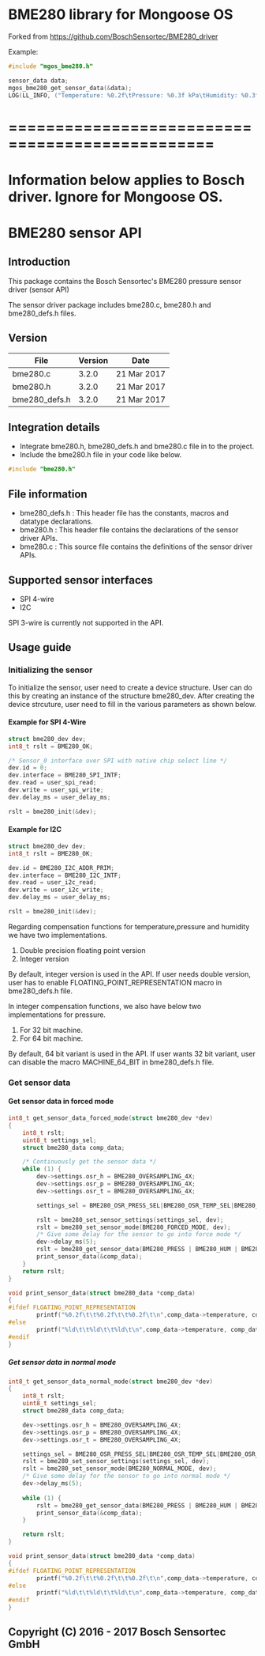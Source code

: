 # BME280 library for Mongoose OS

Forked from https://github.com/BoschSensortec/BME280_driver

Example:

``` c
#include "mgos_bme280.h"
```

``` c
sensor_data data;
mgos_bme280_get_sensor_data(&data);
LOG(LL_INFO, ("Temperature: %0.2f\tPressure: %0.3f kPa\tHumidity: %0.3f %%\n", data.temperature, data.pressure, data.humidity));
```

# ================================================

# Information below applies to Bosch driver. Ignore for Mongoose OS.

# BME280 sensor API
## Introduction
This package contains the Bosch Sensortec's BME280 pressure sensor driver (sensor API)

The sensor driver package includes bme280.c, bme280.h and bme280_defs.h files.

## Version
File | Version | Date
-----|---------|-----
bme280.c |  3.2.0     | 21 Mar 2017
bme280.h |  3.2.0     | 21 Mar 2017
bme280_defs.h |  3.2.0     | 21 Mar 2017

## Integration details
* Integrate bme280.h, bme280_defs.h and bme280.c file in to the project.
* Include the bme280.h file in your code like below.
``` c
#include "bme280.h"
```

## File information
* bme280_defs.h : This header file has the constants, macros and datatype declarations.
* bme280.h : This header file contains the declarations of the sensor driver APIs.
* bme280.c : This source file contains the definitions of the sensor driver APIs.

## Supported sensor interfaces
* SPI 4-wire
* I2C

SPI 3-wire is currently not supported in the API.
## Usage guide
### Initializing the sensor
To initialize the sensor, user need to create a device structure. User can do this by 
creating an instance of the structure bme280_dev. After creating the device strcuture, user 
need to fill in the various parameters as shown below.

#### Example for SPI 4-Wire
``` c
struct bme280_dev dev;
int8_t rslt = BME280_OK;

/* Sensor_0 interface over SPI with native chip select line */
dev.id = 0;
dev.interface = BME280_SPI_INTF;
dev.read = user_spi_read;
dev.write = user_spi_write;
dev.delay_ms = user_delay_ms;

rslt = bme280_init(&dev);
```
#### Example for I2C
``` c
struct bme280_dev dev;
int8_t rslt = BME280_OK;

dev.id = BME280_I2C_ADDR_PRIM;
dev.interface = BME280_I2C_INTF;
dev.read = user_i2c_read;
dev.write = user_i2c_write;
dev.delay_ms = user_delay_ms;

rslt = bme280_init(&dev);
```
Regarding compensation functions for temperature,pressure and humidity we have two implementations.
1) Double precision floating point version
2) Integer version

By default, integer version is used in the API. If user needs double version, user has to
enable FLOATING_POINT_REPRESENTATION macro in bme280_defs.h file.

In integer compensation functions, we also have below two implementations for pressure.
1) For 32 bit machine.
2) For 64 bit machine.

By default, 64 bit variant is used in the API. If user wants 32 bit variant, user can disable the
macro MACHINE_64_BIT in bme280_defs.h file.

### Get sensor data
#### Get sensor data in forced mode

``` c
int8_t get_sensor_data_forced_mode(struct bme280_dev *dev)
{
	int8_t rslt;
	uint8_t settings_sel;
	struct bme280_data comp_data;

	/* Continuously get the sensor data */
	while (1) {
		dev->settings.osr_h = BME280_OVERSAMPLING_4X;
		dev->settings.osr_p = BME280_OVERSAMPLING_4X;
		dev->settings.osr_t = BME280_OVERSAMPLING_4X;

		settings_sel = BME280_OSR_PRESS_SEL|BME280_OSR_TEMP_SEL|BME280_OSR_HUM_SEL;

		rslt = bme280_set_sensor_settings(settings_sel, dev);
		rslt = bme280_set_sensor_mode(BME280_FORCED_MODE, dev);
		/* Give some delay for the sensor to go into force mode */
		dev->delay_ms(5);
		rslt = bme280_get_sensor_data(BME280_PRESS | BME280_HUM | BME280_TEMP, &comp_data, dev);
		print_sensor_data(&comp_data);
	}
	return rslt;
}

void print_sensor_data(struct bme280_data *comp_data)
{
#ifdef FLOATING_POINT_REPRESENTATION
		printf("%0.2f\t\t%0.2f\t\t%0.2f\t\n",comp_data->temperature, comp_data->pressure, comp_data->humidity);
#else
		printf("%ld\t\t%ld\t\t%ld\t\n",comp_data->temperature, comp_data->pressure, comp_data->humidity);
#endif
}

```
##### Get sensor data in normal mode
``` c
int8_t get_sensor_data_normal_mode(struct bme280_dev *dev)
{
	int8_t rslt;
	uint8_t settings_sel;
	struct bme280_data comp_data;

	dev->settings.osr_h = BME280_OVERSAMPLING_4X;
	dev->settings.osr_p = BME280_OVERSAMPLING_4X;
	dev->settings.osr_t = BME280_OVERSAMPLING_4X;

	settings_sel = BME280_OSR_PRESS_SEL|BME280_OSR_TEMP_SEL|BME280_OSR_HUM_SEL;
	rslt = bme280_set_sensor_settings(settings_sel, dev);
	rslt = bme280_set_sensor_mode(BME280_NORMAL_MODE, dev);
	/* Give some delay for the sensor to go into normal mode */
	dev->delay_ms(5);
	
	while (1) {
		rslt = bme280_get_sensor_data(BME280_PRESS | BME280_HUM | BME280_TEMP, &comp_data, dev);
		print_sensor_data(&comp_data);
	}

	return rslt;
}

void print_sensor_data(struct bme280_data *comp_data)
{
#ifdef FLOATING_POINT_REPRESENTATION
		printf("%0.2f\t\t%0.2f\t\t%0.2f\t\n",comp_data->temperature, comp_data->pressure, comp_data->humidity);
#else
		printf("%ld\t\t%ld\t\t%ld\t\n",comp_data->temperature, comp_data->pressure, comp_data->humidity);
#endif
}
```

## Copyright (C) 2016 - 2017 Bosch Sensortec GmbH